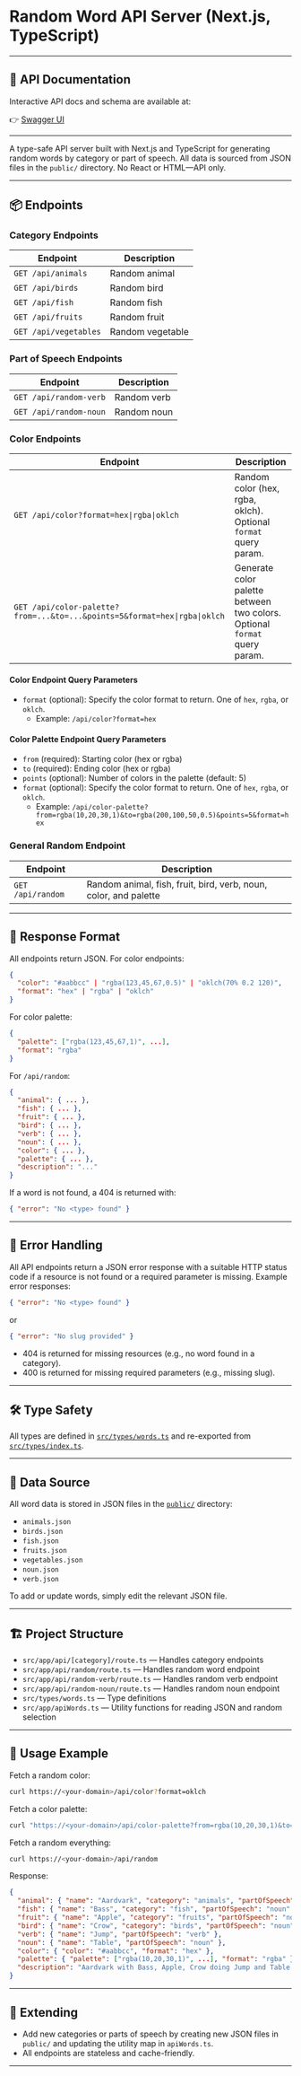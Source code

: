 # Random Word API Server (Next.js, TypeScript)

---

## 📖 API Documentation

Interactive API docs and schema are available at:

👉 [Swagger UI](/api-doc)

---

A type-safe API server built with Next.js and TypeScript for generating random words by category or part of speech. All data is sourced from JSON files in the `public/` directory. No React or HTML—API only.

---

## 📦 Endpoints

### Category Endpoints

| Endpoint              | Description      |
| --------------------- | ---------------- |
| `GET /api/animals`    | Random animal    |
| `GET /api/birds`      | Random bird      |
| `GET /api/fish`       | Random fish      |
| `GET /api/fruits`     | Random fruit     |
| `GET /api/vegetables` | Random vegetable |

### Part of Speech Endpoints

| Endpoint               | Description |
| ---------------------- | ----------- |
| `GET /api/random-verb` | Random verb |
| `GET /api/random-noun` | Random noun |

### Color Endpoints

| Endpoint                                                                  | Description                                                               |
| ------------------------------------------------------------------------- | ------------------------------------------------------------------------- |
| `GET /api/color?format=hex\|rgba\|oklch`                                  | Random color (hex, rgba, oklch). Optional `format` query param.           |
| `GET /api/color-palette?from=...&to=...&points=5&format=hex\|rgba\|oklch` | Generate color palette between two colors. Optional `format` query param. |

#### Color Endpoint Query Parameters

- `format` (optional): Specify the color format to return. One of `hex`, `rgba`, or `oklch`.
  - Example: `/api/color?format=hex`

#### Color Palette Endpoint Query Parameters

- `from` (required): Starting color (hex or rgba)
- `to` (required): Ending color (hex or rgba)
- `points` (optional): Number of colors in the palette (default: 5)
- `format` (optional): Specify the color format to return. One of `hex`, `rgba`, or `oklch`.
  - Example: `/api/color-palette?from=rgba(10,20,30,1)&to=rgba(200,100,50,0.5)&points=5&format=hex`

### General Random Endpoint

| Endpoint          | Description                                                      |
| ----------------- | ---------------------------------------------------------------- |
| `GET /api/random` | Random animal, fish, fruit, bird, verb, noun, color, and palette |

---

## 📝 Response Format

All endpoints return JSON. For color endpoints:

```json
{
  "color": "#aabbcc" | "rgba(123,45,67,0.5)" | "oklch(70% 0.2 120)",
  "format": "hex" | "rgba" | "oklch"
}
```

For color palette:

```json
{
  "palette": ["rgba(123,45,67,1)", ...],
  "format": "rgba"
}
```

For `/api/random`:

```json
{
  "animal": { ... },
  "fish": { ... },
  "fruit": { ... },
  "bird": { ... },
  "verb": { ... },
  "noun": { ... },
  "color": { ... },
  "palette": { ... },
  "description": "..."
}
```

If a word is not found, a 404 is returned with:

```json
{ "error": "No <type> found" }
```

---

## 🚨 Error Handling

All API endpoints return a JSON error response with a suitable HTTP status code if a resource is not found or a required parameter is missing. Example error responses:

```json
{ "error": "No <type> found" }
```

or

```json
{ "error": "No slug provided" }
```

- 404 is returned for missing resources (e.g., no word found in a category).
- 400 is returned for missing required parameters (e.g., missing slug).

---

## 🛠️ Type Safety

All types are defined in [`src/types/words.ts`](src/types/words.ts) and re-exported from [`src/types/index.ts`](src/types/index.ts).

---

## 📂 Data Source

All word data is stored in JSON files in the [`public/`](public/) directory:

- `animals.json`
- `birds.json`
- `fish.json`
- `fruits.json`
- `vegetables.json`
- `noun.json`
- `verb.json`

To add or update words, simply edit the relevant JSON file.

---

## 🏗️ Project Structure

- `src/app/api/[category]/route.ts` — Handles category endpoints
- `src/app/api/random/route.ts` — Handles random word endpoint
- `src/app/api/random-verb/route.ts` — Handles random verb endpoint
- `src/app/api/random-noun/route.ts` — Handles random noun endpoint
- `src/types/words.ts` — Type definitions
- `src/app/apiWords.ts` — Utility functions for reading JSON and random selection

---

## 🚀 Usage Example

Fetch a random color:

```bash
curl https://<your-domain>/api/color?format=oklch
```

Fetch a color palette:

```bash
curl "https://<your-domain>/api/color-palette?from=rgba(10,20,30,1)&to=rgba(200,100,50,0.5)&points=5&format=hex"
```

Fetch a random everything:

```bash
curl https://<your-domain>/api/random
```

Response:

```json
{
  "animal": { "name": "Aardvark", "category": "animals", "partOfSpeech": "noun" },
  "fish": { "name": "Bass", "category": "fish", "partOfSpeech": "noun" },
  "fruit": { "name": "Apple", "category": "fruits", "partOfSpeech": "noun" },
  "bird": { "name": "Crow", "category": "birds", "partOfSpeech": "noun" },
  "verb": { "name": "Jump", "partOfSpeech": "verb" },
  "noun": { "name": "Table", "partOfSpeech": "noun" },
  "color": { "color": "#aabbcc", "format": "hex" },
  "palette": { "palette": ["rgba(10,20,30,1)", ...], "format": "rgba" },
  "description": "Aardvark with Bass, Apple, Crow doing Jump and Table in color #aabbcc with palette rgba(10,20,30,1), ..."
}
```

---

## 🧩 Extending

- Add new categories or parts of speech by creating new JSON files in `public/` and updating the utility map in `apiWords.ts`.
- All endpoints are stateless and cache-friendly.

---
